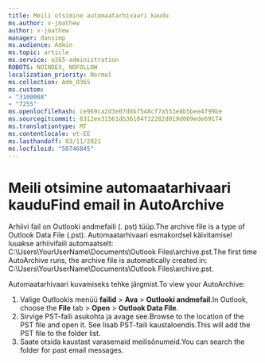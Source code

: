 ```yaml
---
title: Meili otsimine automaatarhivaari kaudu
ms.author: v-jmathew
author: v-jmathew
manager: dansimp
ms.audience: Admin
ms.topic: article
ms.service: o365-administration
ROBOTS: NOINDEX, NOFOLLOW
localization_priority: Normal
ms.collection: Adm_O365
ms.custom:
- "3100008"
- "7255"
ms.openlocfilehash: ce969ca2d3e07d6b7548cf7a553e8b5bee4799be
ms.sourcegitcommit: 6312ee31561db36104f32282d019d069ede69174
ms.translationtype: MT
ms.contentlocale: et-EE
ms.lasthandoff: 03/11/2021
ms.locfileid: "50746845"
---
```

# <a name="find-email-in-autoarchive"></a><span data-ttu-id="3914e-102">Meili otsimine automaatarhivaari kaudu</span><span class="sxs-lookup"><span data-stu-id="3914e-102">Find email in AutoArchive</span></span>

<span data-ttu-id="3914e-103">Arhiivi fail on Outlooki andmefaili (. pst) tüüp.</span><span class="sxs-lookup"><span data-stu-id="3914e-103">The archive file is a type of Outlook Data File (.pst).</span></span> <span data-ttu-id="3914e-104">Automaatarhivaari esmakordsel käivitamisel luuakse arhiivifaili automaatselt: C:\Users\YourUserName\Documents\Outlook Files\archive.pst.</span><span class="sxs-lookup"><span data-stu-id="3914e-104">The first time AutoArchive runs, the archive file is automatically created in: C:\Users\YourUserName\Documents\Outlook Files\archive.pst.</span></span>

<span data-ttu-id="3914e-105">Automaatarhivaari kuvamiseks tehke järgmist.</span><span class="sxs-lookup"><span data-stu-id="3914e-105">To view your AutoArchive:</span></span>

1. <span data-ttu-id="3914e-106">Valige Outlookis menüü **failid** > **Ava**  >  **Outlooki andmefail**.</span><span class="sxs-lookup"><span data-stu-id="3914e-106">In Outlook, choose the **File** tab > **Open** > **Outlook Data File**.</span></span>
2. <span data-ttu-id="3914e-107">Sirvige PST-faili asukohta ja avage see.</span><span class="sxs-lookup"><span data-stu-id="3914e-107">Browse to the location of the PST file and open it.</span></span> <span data-ttu-id="3914e-108">See lisab PST-faili kaustaloendis.</span><span class="sxs-lookup"><span data-stu-id="3914e-108">This will add the PST file to the folder list.</span></span>
3. <span data-ttu-id="3914e-109">Saate otsida kaustast varasemaid meilisõnumeid.</span><span class="sxs-lookup"><span data-stu-id="3914e-109">You can search the folder for past email messages.</span></span>
